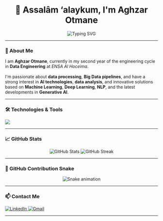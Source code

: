 <h1 align="center">👋 Assalâm ‘alaykum, I'm Aghzar Otmane</h1>

<p align="center">
  <img src="https://readme-typing-svg.demolab.com?font=Fira+Code&pause=1000&color=3B82F6&center=true&vCenter=true&multiline=true&width=600&height=80&lines=Data+Engineer+in+the+Making;AI+%7C+Big+Data+%7C+ML+%7C+NLP+Lover;Building+scalable+and+smart+data+solutions" alt="Typing SVG" />
</p>

---

### 🧠 About Me

<p align="left">
I am <strong>Aghzar Otmane</strong>, currently in my second year of the engineering cycle in <strong>Data Engineering</strong> at <em>ENSA Al Hoceima</em>. <br><br>
I'm passionate about <strong>data processing</strong>, <strong>Big Data pipelines</strong>, and have a strong interest in <strong>AI technologies</strong>, <strong>data analysis</strong>, and innovative solutions based on <strong>Machine Learning</strong>, <strong>Deep Learning</strong>, <strong>NLP</strong>, and the latest developments in <strong>Generative AI</strong>.
</p>

---

### 🛠️ Technologies & Tools

<div align="left">
  <img src="https://skillicons.dev/icons?i=java,c,python,bash,mysql,postgres,flask,fastapi,grafana,prometheus,spring,tensorflow,numpy,pandas,oracle,mongodb,apachekafka,docker,kubernetes,git,github,linux" />
</div>

---

### 📈 GitHub Stats

<p align="center">
  <img src="https://github-readme-stats.vercel.app/api?username=otmane-data&show_icons=true&theme=radical" alt="GitHub Stats" />
  <img src="https://streak-stats.demolab.com/?user=otmane-data&theme=radical" alt="GitHub Streak" />
</p>

---

### 🐍 GitHub Contribution Snake

<p align="center">
  <img src="https://raw.githubusercontent.com/otmane-data/otmane-data/output/github-contribution-grid-snake.svg" alt="Snake animation" />
</p>

---

### 📫 Contact Me

<p align="left">
  <a href="https://www.linkedin.com/in/otmane-aghzar/" target="_blank">
    <img src="https://img.shields.io/badge/LinkedIn-Otmane%20Aghzar-blue?style=for-the-badge&logo=linkedin" alt="LinkedIn" />
  </a>
  <a href="mailto:aghzarotmane2002@gmail.com" target="_blank">
    <img src="https://img.shields.io/badge/Gmail-aghzarotmane2002@gmail.com-D14836?style=for-the-badge&logo=gmail&logoColor=white" alt="Gmail" />
  </a>
</p>

---
